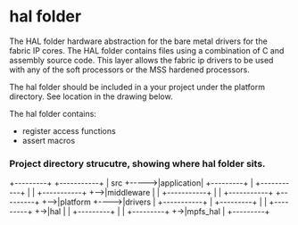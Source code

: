 # hal folder


The HAL folder hardware abstraction for the bare metal drivers for the fabric 
IP cores. The HAL folder contains files using a combination of C and assembly 
source code. This layer allows the fabric ip drivers to be used with any of the
soft processors or the MSS hardened processors.

The hal folder should be included in a your project under the platform directory. 
See location in the drawing below.

The hal folder contains:

* register access functions
* assert macros

### Project directory strucutre, showing where hal folder sits.

   +---------+      +-----------+
   | src     +----->|application|
   +---------+  |   +-----------+
                |
                |   +-----------+
                +-->|middleware |
                |   +-----------+
                |
                |   +-----------+     +---------+
                +-->|platform   +---->|drivers  |
                    +-----------+  |  +---------+
                                   |
                                   |  +---------+
                                   +->|hal  	|
                                   |  +---------+
                                   |
                                   |  +---------+
                                   +->|mpfs_hal |
                                      +---------+
                         